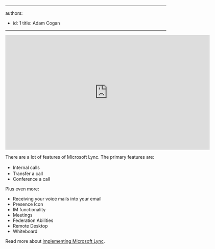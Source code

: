 

---
authors:
  - id: 1
    title: Adam Cogan
---




<span class='intro'> <iframe width="640" height="360" src="http&#58;//www.youtube.com/embed/z45_IMwslYw" frameborder="0"></iframe> 
<p>There are a lot of features of Microsoft Lync. The primary features are&#58;</p> </span>

<ul><li>
      <span style="line-height&#58;21px;">Internal calls</span></li><li>Transfer a call</li><li>Conference a call</li></ul><p>Plus even more&#58;</p><ul><li>Receiving your voice mails into your email</li><li>Presence Icon</li><li>IM functionality</li><li>Meetings</li><li>Federation Abilities</li><li>Remote Desktop</li><li>Whiteboard</li></ul><p>Read more about <a href="http&#58;//www.ssw.com.au/ssw/Consulting/Lync.aspx">​implementing Microsoft Lync</a>.</p>



